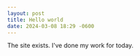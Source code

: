 ```yaml
---
layout: post
title: Hello world
date: 2024-03-08 18:29 -0600
---
```


The site exists. I've done my work for today.
